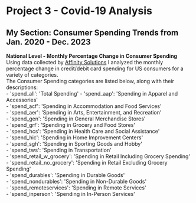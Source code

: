 # Project 3 - Covid-19 Analysis
## My Section: Consumer Spending Trends from Jan. 2020 - Dec. 2023

**National Level - Monthly Percentage Change in Consumer Spending**
Using data collected by [Affinity Solutions](https://www.affinity.solutions/) I analyzed the monthly percentage change in credit/debit card spending for US consumers for a variety of categories.  
The Consumer Spending categories are listed below, along with their descriptions:  
    - 'spend_all': 'Total Spending'
    - 'spend_aap': 'Spending in Apparel and Accessories'  
    - 'spend_acf': 'Spending in Accommodation and Food Services'  
    - 'spend_aer': 'Spending in Arts, Entertainment, and Recreation'  
    - 'spend_gen': 'Spending in General Merchandise Stores'  
    - 'spend_grf': 'Spending in Grocery and Food Stores'  
    - 'spend_hcs': 'Spending in Health Care and Social Assistance'  
    - 'spend_hic': 'Spending in Home Improvement Centers'  
    - 'spend_sgh': 'Spending in Sporting Goods and Hobby'  
    - 'spend_tws': 'Spending in Transportation'  
    - 'spend_retail_w_grocery': 'Spending in Retail Including Grocery Spending'  
    - 'spend_retail_no_grocery': 'Spending in Retail Excluding Grocery Spending'  
    - 'spend_durables': 'Spending in Durable Goods'  
    - 'spend_nondurables': 'Spending in Non-Durable Goods'  
    - 'spend_remoteservices': 'Spending in Remote Services'  
    - 'spend_inperson': 'Spending in In-Person Services'  
